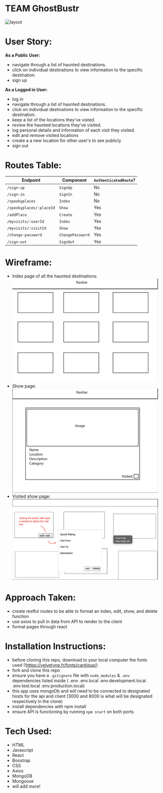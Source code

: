 # TEAM GhostBustr

![layout](/public/homepage.png)

# User Story:
**As a Public User:**
- navigate through a list of haunted destinations.
- click on individual destinations to view information to the specific destination.
- sign up

**As a Logged in User:**
- log in
- navigate through a list of haunted destinations.
- click on individual destinations to view information to the specific destination.
- keep a list of the locations they've visted.
- review the haunted locations they've visited.
- log personal details and information of each visit they visited.
- edit and remove visited locations 
- create a a new location for other user's to see publicly
- sign out

# Routes Table:

| Endpoint         | Component | `AuthenticatedRoute`? |
|------------------|-------------------|-------|
| `/sign-up`       | `SignUp`    | No |
| `/sign-in`       | `SignIn`    | No |
| `/spookyplaces`  | `Index`     | No |
| `/spookyplaces/:placeId`  | `Show`| Yes |
| `/addPlace`      | `Create`   | Yes | 
| `/myvisits/:userId`  | `Index`| Yes |
| `/myvisits/:visitId`  | `Show`| Yes |
| `/change-password` | `ChangePassword`  | Yes |
| `/sign-out`        | `SignOut`   | Yes |
 

# Wireframe:
- Index page of all the haunted destinations:
![layout](/public/wireframeIndex.png)
- Show page:
![layout](/public/wireframeShow.png)
- Visited show page:
![layout](/public/VisitedShow.png)


# Approach Taken:
- create restful routes to be able to format an index, edit, show, and delete function
- use axios to pull in data from API to render to the client 
- format pages through react

# Installation Instructions:

- before cloning this repo, download to your local computer the fonts used (!https://velvetyne.fr/fonts/cantique/)
- fork and clone this repo
- ensure you have a `.gitignore` file with `node_modules` & `.env` dependencies listed inside (
.env
.env.local
.env.development.local
.env.test.local
.env.production.local)
- this app uses mongoDb and will need to be connected to designated hosts for the api and client (3000 and 8000 is what will be designated respectively in the clone)
- install dependencies with npm install
- ensure API is functioning by running `npm start` on both ports

# Tech Used:
- HTML
- Javascript
- React
- Boostrap
- CSS
- Axios
- MongoDB
- Mongoose
- will add more!